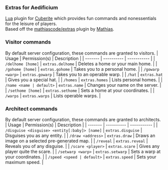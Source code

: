 ### Extras for Aedificium
[Lua](https://lua.org) plugin for [Cuberite](https://cuberite.org) which provides fun commands and nonessentials for the leisure of players.
<br>
Based off the [mathiascode/extras](https://github.com/mathiascode/Extras) plugin by [Mathias](https://github.com/mathiascode).

### Visitor commands
By default server configuration, these commands are granted to visitors.
| Usage | Permission(s) | Description |
| ------- | ---------- | ----------- |
| `/delhome [home]` | `extras.delhome` | Deletes a home or your main home. |
| `/gohome [home]` | `extras.gohome` | Takes you to a personal home. |
| `/gowarp <warp>` | `extras.gowarp` | Takes you to an operable warp. |
| `/hat` | `extras.hat` | Gives you a special hat. |
| `/homes` | `extras.homes` | Lists personal homes. |
| `/name <name | default>` | `extras.name` | Changes your name on the server. |
| `/sethome [home]` | `extras.sethome` | Sets a home at your coordinates. |
| `/warps` | `extras.warps` | Lists operable warps. |

### Architect commands
By default server configuration, these commands are granted to architects.
| Usage | Permission(s) | Description |
| ------- | ---------- | ----------- |
| `/disguise <disguise> <entity[:baby]> [name]` | `extras.disguise` | Disguises you as any entity. |
| `/draw <address>` | `extras.draw` | Draws an image on a selected pre-generated map. |
| `/reveal` | `extras.reveal` | Reveals you of any disguise. |
| `/scare <player>` | `extras.scare` | Gives any player quite the scare. |
| `/setwarp <warp>` | `extras.setwarp` | Sets a warp at your coordinates. |
| `/speed <speed | default>` | `extras.speed` | Sets your maximum speed. |